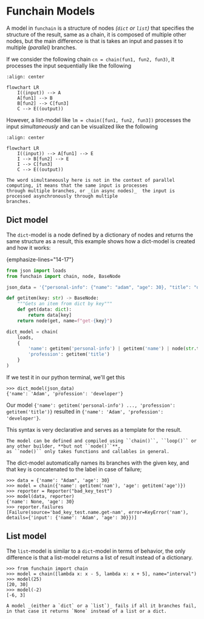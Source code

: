 # Funchain Models
A model in `funchain` is a structure of nodes _(`dict` or `list`)_ that specifies the structure of the result,
same as a chain, it is composed of multiple other nodes, but the main difference is that is takes an input
and passes it to multiple _(parallel)_ branches.

If we consider the following chain ``cn = chain(fun1, fun2, fun3)``, it processes the input sequentially 
like the following

```{mermaid}
:align: center

flowchart LR
    I((input)) --> A
    A[fun1] --> B
    B[fun2] --> C[fun3]
    C --> E((output))
```

However, a list-model like ``lm = chain([fun1, fun2, fun3])`` processes the input _simultaneously_ and can be visualized
like the following

```{mermaid}
:align: center

flowchart LR
    I((input)) --> A[fun1] --> E
    I --> B[fun2] --> E
    I --> C[fun3]
    C --> E((output))
```
```{note}
The word simultaneously here is not in the context of parallel computing, it means that the same input is processes
through multiple branches, or _(in async nodes)_  the input is processed asynchronously through multiple
branches.
```

## Dict model
The `dict`-model is a node defined by a dictionary of nodes and returns the same structure as a result,
this example shows how a dict-model is created and how it works:

{emphasize-lines="14-17"}
````python
from json import loads
from funchain import chain, node, BaseNode

json_data = '{"personal-info": {"name": "adam", "age": 30}, "title": "developer"}'

def getitem(key: str) -> BaseNode:
    """Gets an item from dict by key"""
    def get(data: dict):
        return data[key]
    return node(get, name=f"get-{key}")

dict_model = chain(
    loads,
    {
        'name': getitem('personal-info') | getitem('name') | node(str.title),
        'profession': getitem('title')
    }
)
````
If we test it in our python terminal, we'll get this 
```pycon
>>> dict_model(json_data)
{'name': 'Adam', 'profession': 'developer'}
```
Our model ``{'name': getitem('personal-info') ..., 'profession': getitem('title')}`` 
resulted in ``{'name': 'Adam', 'profession': 'developer'}``.

This syntax is very declarative and serves as a template for the result.
```{important}
The model can be defined and compiled using ``chain()``, ``loop()`` or any other builder, **but not ``node()``**,
as ``node()`` only takes functions and callables in general.
```
The dict-model automatically names its branches with the given key, and that key is concatenated to the label in case
of failure;
```pycon
>>> data = {'name': "Adam", 'age': 30}
>>> model = chain({'name': getitem('nam'), 'age': getitem('age')})
>>> reporter = Reporter("bad_key_test")
>>> model(data, reporter)
{'name': None, 'age': 30}
>>> reporter.failures
[Failure(source='bad_key_test.name.get-nam', error=KeyError('nam'), details={'input': {'name': 'Adam', 'age': 30}})]
```

## List model
The `list`-model is similar to a `dict`-model in terms of behavior, the only difference is that 
a list-model returns a list of result instead of a dictionary.

````pycon
>>> from funchain import chain
>>> model = chain([lambda x: x - 5, lambda x: x + 5], name="interval")
>>> model(25)
[20, 30]
>>> model(-2)
[-6, 3]
````

````{note}
A model _(either a `dict` or a `list`)_ fails if all it branches fail, 
in that case it returns `None` instead of a list or a dict.
````